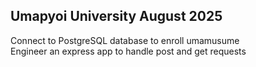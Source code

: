 ## Umapyoi University    August 2025  
Connect to PostgreSQL database to enroll umamusume  
Engineer an express app to handle post and get requests
